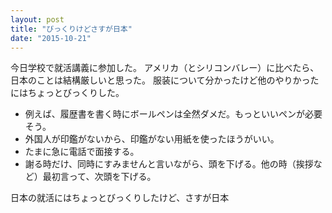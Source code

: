 ```yaml
---
layout: post
title: "びっくりけどさすが日本"
date: "2015-10-21"
---
```

今日学校で就活講義に参加した。
アメリカ（とシリコンバレー）に比べたら、日本のことは結構厳しいと思った。
服装について分かったけど他のやりかったにはちょっとびっくりした。

* 例えば、履歴書を書く時にボールペンは全然ダメだ。もっといいペンが必要そう。
* 外国人が印鑑がないから、印鑑がない用紙を使ったほうがいい。
* たまに急に電話で面接する。
* 謝る時だけ、同時にすみませんと言いながら、頭を下げる。他の時（挨拶など）最初言って、次頭を下げる。

日本の就活にはちょっとびっくりしたけど、さすが日本
